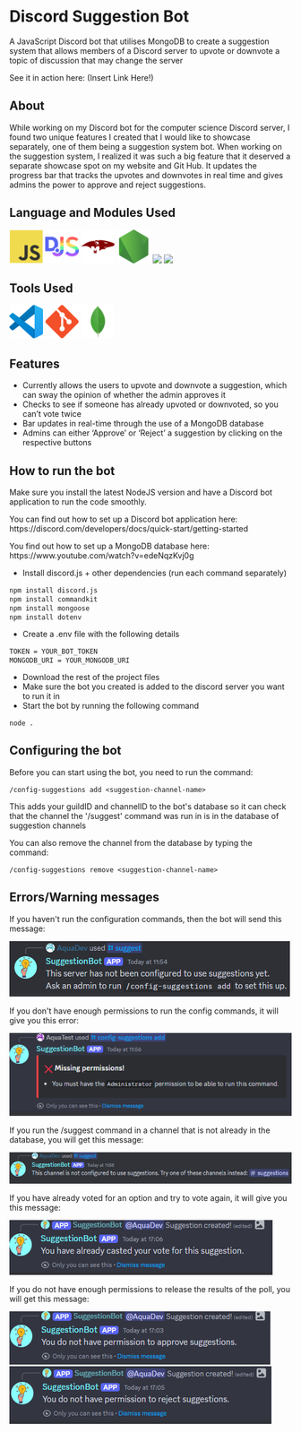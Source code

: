 <h1 align="left">Discord Suggestion Bot</h1>
<p align="left">A JavaScript Discord bot that utilises MongoDB to create a suggestion system that allows members of a Discord server to upvote or downvote a topic of discussion that may change the server</p>

<p align="left">See it in action here: (Insert Link Here!)</p>
<h2>About</h2>
<p>
  While working on my Discord bot for the computer science Discord server, I found two unique features I created that I would like to showcase separately, one of them being a suggestion system bot. When working on the suggestion system, I realized it was such a big feature that it deserved a separate showcase spot on my website and Git Hub. It updates the progress bar that tracks the upvotes and downvotes in real time and gives admins the power to approve and reject suggestions.  
</p>

<h2>Language and Modules Used</h2>
<div align="start">
  <img src="https://raw.githubusercontent.com/devicons/devicon/master/icons/javascript/javascript-original.svg" hieght="50" width="60">
  <img src="https://raw.githubusercontent.com/devicons/devicon/master/icons/discordjs/discordjs-original.svg" hieght="50" width="60">
  <img src="https://raw.githubusercontent.com/devicons/devicon/master/icons/mongoose/mongoose-original.svg" hieght="50" width="60">
  <img src="https://raw.githubusercontent.com/devicons/devicon/master/icons/nodejs/nodejs-original.svg" hieght="50" width="60">
  <img src="https://raw.githubusercontent.com/motdotla/dotenv/master/dotenv.svg" hieght="50" width="60">
  <img src="https://raw.githubusercontent.com/underctrl-io/commandkit/next/apps/docs/public/logo_lg.webp" hieght="50" width="60">
</div>

<h2>Tools Used</h2>
<div align="start">
  <img src="https://raw.githubusercontent.com/devicons/devicon/master/icons/vscode/vscode-original.svg" hieght="50" width="60">
  <img src="https://raw.githubusercontent.com/devicons/devicon/master/icons/git/git-original.svg" hieght="50" width="60">
  <img src="https://raw.githubusercontent.com/devicons/devicon/master/icons/mongodb/mongodb-original.svg" hieght="50" width="60">
</div>

<h2>Features</h2>

-	Currently allows the users to upvote and downvote a suggestion, which can sway the opinion of whether the admin approves it
-	Checks to see if someone has already upvoted or downvoted, so you can’t vote twice
-	Bar updates in real-time through the use of a MongoDB database
-	Admins can either ‘Approve’ or ‘Reject’ a suggestion by clicking on the respective buttons 


<h2>How to run the bot</h2>
<p align="left">Make sure you install the latest NodeJS version and have a Discord bot application to run the code smoothly.</p>
<p align="left">You can find out how to set up a Discord bot application here: https://discord.com/developers/docs/quick-start/getting-started</p>
<p align="left">You find out how to set up a MongoDB database here: https://www.youtube.com/watch?v=edeNqzKvj0g</p>

- Install discord.js + other dependencies (run each command separately)
```
npm install discord.js
npm install commandkit
npm install mongoose
npm install dotenv
```

- Create a .env file with the following details
```
TOKEN = YOUR_BOT_TOKEN
MONGODB_URI = YOUR_MONGODB_URI
```

- Download the rest of the project files
- Make sure the bot you created is added to the discord server you want to run it in
- Start the bot by running the following command
```
node .
```

<h2>Configuring the bot</h2>
<p>Before you can start using the bot, you need to run the command:</p>

```
/config-suggestions add <suggestion-channel-name>
```
<p>This adds your guildID and channelID to the bot's database so it can check that the channel the '/suggest' command was run in is in the database of suggestion channels</p>

<p>You can also remove the channel from the database by typing the command:</p>

```
/config-suggestions remove <suggestion-channel-name>
```

<h2>Errors/Warning messages</h2>
<p>If you haven't run the configuration commands, then the bot will send this message:</p>
<img src="/imgs/Warning1.png">
<p>If you don't have enough permissions to run the config commands, it will give you this error:</p>
<img src="/imgs/Warning2.png">
<p>If you run the /suggest command in a channel that is not already in the database, you will get this message:</p>
<img src="/imgs/Warning3.png">
<p>If you have already voted for an option and try to vote again, it will give you this message:</p>
<img src="/imgs/Warning6.png">
<p>If you do not have enough permissions to release the results of the poll, you will get this message:</p>
<img src="/imgs/Warning4.png">
<img src="/imgs/Warning5.png">

